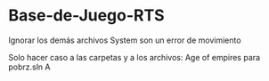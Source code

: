# Base-de-Juego-RTS
Ignorar los demás archivos System son un error de movimiento

Solo hacer caso a las carpetas y a los archivos:
Age of empires para pobrz.sln
A
